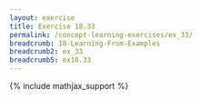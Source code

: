 ```yaml
---
layout: exercise
title: Exercise 18.33
permalink: /concept-learning-exercises/ex_33/
breadcrumb: 18-Learning-From-Examples
breadcrumb2: ex_33
breadcrumb5: ex18.33
---
```


{% include mathjax_support %}

